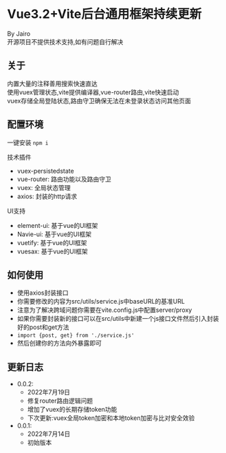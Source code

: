 # Vue3.2+Vite后台通用框架持续更新

By Jairo<br/>
开源项目不提供技术支持,如有问题自行解决

## 关于

内置大量的注释善用搜索快速直达<br/>
使用vuex管理状态,vite提供编译器,vue-router路由,vite快速启动<br/>
vuex存储全局登陆状态,路由守卫确保无法在未登录状态访问其他页面<br/>

## 配置环境

一键安装 <code>npm i</code><br/>

技术插件

- vuex-persistedstate<br/>
- vue-router: 路由功能以及路由守卫<br/>
- vuex: 全局状态管理<br/>
- axios: 封装的http请求<br/>

UI支持

- element-ui: 基于vue的UI框架<br/>
- Navie-ui: 基于vue的UI框架<br/>
- vuetify: 基于vue的UI框架<br/>
- vuesax: 基于vue的UI框架<br/>

## 如何使用

- 使用axios封装接口
- 你需要修改的内容为src/utils/service.js中baseURL的基准URL
- 注意为了解决跨域问题你需要在vite.config.js中配置server/proxy
- 如果你需要封装新的接口可以在src/utils中新建一个js接口文件然后引入封装好的post和get方法
- <code>import {post, get} from './service.js'</code>
- 然后创建你的方法向外暴露即可

## 更新日志

- 0.0.2:
    - 2022年7月19日
    - 修复router路由逻辑问题
    - 增加了vuex的长期存储token功能
    - 下次更新:vuex全局token加密和本地token加密与比对安全效验
- 0.0.1:
    - 2022年7月14日
    - 初始版本
